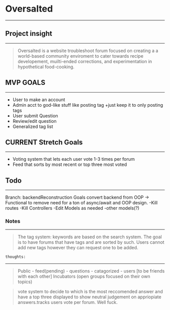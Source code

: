 # Oversalted

***

## Project insight

***

> Oversalted is a website troubleshoot forum focused on creating a a world-based community enviroment to cater towards recipe developement, muilti-ended corrections, and experimentation in hypothetical food-cooking.

## MVP GOALS

***

- User to make an account
- Admin acct to god-like stuff like posting tag
    +just keep it to only posting tags
- User submit Question
- Review/edit question
- Generalized tag list

## CURRENT Stretch Goals

***

- Voting system that lets each user vote 1-3 times per forum
- Feed that sorts by most recent or top three most voted

## Todo

***

Branch: backendReconstruction Goals
convert backend from OOP -> Functional to remove need for a ton of async/await and OOP design.
    -Kill routes
    -Kill Controllers
    -Edit Models as needed
    -other models(?)

### Notes

***

> The tag system: keywords are based on the search system. The goal is to have forums that have tags and are sorted by such. Users cannot add new tags however they can request one to be added.

    thoughts:

***

> Public
    - feed(pending)
    - questions
    - catagorized
    - users [to be friends with each other]
Incubators (open groups focused on their own topics)

> vote system to decide to which is the most reccomended answer and have a top three displayed to show neutral judgement on appriopiate answers.tracks users vote per forum. Well fuck.

